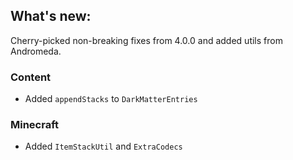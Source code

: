 ## What's new:

Cherry-picked non-breaking fixes from 4.0.0 and added utils from Andromeda.

### Content

* Added `appendStacks` to `DarkMatterEntries`

### Minecraft

* Added `ItemStackUtil` and `ExtraCodecs`
